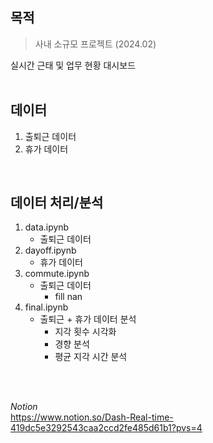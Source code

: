 ## 목적
> 사내 소규모 프로젝트 (2024.02)  

실시간 근태 및 업무 현황 대시보드  
<br/>

## 데이터
1. 출퇴근 데이터
2. 휴가 데이터  
<br/>

## 데이터 처리/분석
1. data.ipynb
    - 출퇴근 데이터
2. dayoff.ipynb
    - 휴가 데이터
3. commute.ipynb 
    - 출퇴근 데이터
      - fill nan
4. final.ipynb
    - 출퇴근 + 휴가 데이터 분석
      - 지각 횟수 시각화
      - 경향 분석
      - 평균 지각 시간 분석
<br/>
<br/>

*Notion*  
https://www.notion.so/Dash-Real-time-419dc5e3292543caa2ccd2fe485d61b1?pvs=4